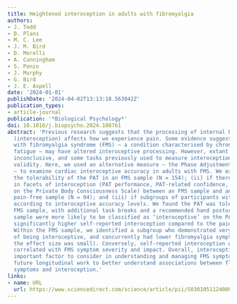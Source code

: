 ```yaml
---
title: Heightened interoception in adults with fibromyalgia
authors:
- J. Todd
- D. Plans
- M. C. Lee
- J. M. Bird
- D. Morelli
- A. Cunningham
- S. Ponzo
- J. Murphy
- G. Bird
- J. E. Aspell
date: '2024-01-01'
publishDate: '2024-04-02T13:13:18.563042Z'
publication_types:
- article-journal
publication: '*Biological Psychology*'
doi: 10.1016/j.biopsycho.2024.108761
abstract: 'Previous research suggests that the processing of internal body sensations
  (interoception) affects how we experience pain. Some evidence suggests that people
  with fibromyalgia syndrome (FMS) – a condition characterised by chronic pain and
  fatigue – may have altered interoceptive processing. However, extant findings are
  inconclusive, and some tasks previously used to measure interoception are of questionable
  validity. Here, we used an alternative measure – the Phase Adjustment Task (PAT)
  – to examine cardiac interoceptive accuracy in adults with FMS. We examined: (i)
  the tolerability of the PAT in an FMS sample (N = 154); (ii) if there are differences
  in facets of interoception (PAT performance, PAT-related confidence, and scores
  on the Private Body Consciousness Scale) between an FMS sample and an age- and gender-matched
  pain-free sample (N = 94); and (iii) if subgroups of participants with FMS are identifiable
  according to interoceptive accuracy levels. We found the PAT was tolerable in the
  FMS sample, with additional task breaks and a recommended hand posture. The FMS
  sample were more likely to be classified as ‘interoceptive’ on the PAT, and had
  significantly higher self-reported interoception compared to the pain-free sample.
  Within the FMS sample, we identified a subgroup who demonstrated very strong evidence
  of being interoceptive, and concurrently had lower fibromyalgia symptom impact (although
  the effect size was small). Conversely, self-reported interoception was positively
  correlated with FMS symptom severity and impact. Overall, interoception may be an
  important factor to consider in understanding and managing FMS symptoms. We recommend
  future longitudinal work to better understand associations between fluctuating FMS
  symptoms and interoception.'
links:
- name: URL
  url: https://www.sciencedirect.com/science/article/pii/S0301051124000206
---
```

